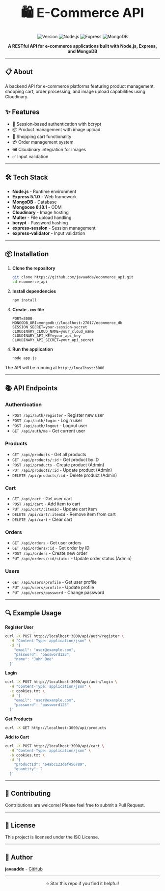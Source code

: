<h1 style="text-align:center;font-size:42px"> 🛍️ E-Commerce API </h1>

<div align="center">

![Version](https://img.shields.io/badge/version-1.0.0-blue.svg)
![Node.js](https://img.shields.io/badge/Node.js-18+-green.svg)
![Express](https://img.shields.io/badge/Express-5.1.0-lightgrey.svg)
![MongoDB](https://img.shields.io/badge/MongoDB-Latest-brightgreen.svg)

**A RESTful API for e-commerce applications built with Node.js, Express, and MongoDB**

</div>

---

## 📋 About

A backend API for e-commerce platforms featuring product management, shopping cart, order processing, and image upload capabilities using Cloudinary.

## ✨ Features

- 🔐 Session-based authentication with bcrypt
- 📦 Product management with image upload
- 🛒 Shopping cart functionality
- 💳 Order management system
- 🖼️ Cloudinary integration for images
- ✅ Input validation

---

## 🛠️ Tech Stack

- **Node.js** - Runtime environment
- **Express 5.1.0** - Web framework
- **MongoDB** - Database
- **Mongoose 8.18.1** - ODM
- **Cloudinary** - Image hosting
- **Multer** - File upload handling
- **bcrypt** - Password hashing
- **express-session** - Session management
- **express-validator** - Input validation

---

## 📦 Installation

1. **Clone the repository**
   ```bash
   git clone https://github.com/javaadde/ecommerce_api.git
   cd ecommerce_api
   ```

2. **Install dependencies**
   ```bash
   npm install
   ```

3. **Create `.env` file**
   ```env
   PORT=3000
   MONGODB_URI=mongodb://localhost:27017/ecommerce_db
   SESSION_SECRET=your-session-secret
   CLOUDINARY_CLOUD_NAME=your_cloud_name
   CLOUDINARY_API_KEY=your_api_key
   CLOUDINARY_API_SECRET=your_api_secret
   ```

4. **Run the application**
   ```bash
   node app.js
   ```

The API will be running at `http://localhost:3000`

---

## 📚 API Endpoints

### Authentication
- `POST /api/auth/register` - Register new user
- `POST /api/auth/login` - Login user
- `POST /api/auth/logout` - Logout user
- `GET /api/auth/me` - Get current user

### Products
- `GET /api/products` - Get all products
- `GET /api/products/:id` - Get product by ID
- `POST /api/products` - Create product (Admin)
- `PUT /api/products/:id` - Update product (Admin)
- `DELETE /api/products/:id` - Delete product (Admin)

### Cart
- `GET /api/cart` - Get user cart
- `POST /api/cart` - Add item to cart
- `PUT /api/cart/:itemId` - Update cart item
- `DELETE /api/cart/:itemId` - Remove item from cart
- `DELETE /api/cart` - Clear cart

### Orders
- `GET /api/orders` - Get user orders
- `GET /api/orders/:id` - Get order by ID
- `POST /api/orders` - Create new order
- `PUT /api/orders/:id/status` - Update order status (Admin)

### Users
- `GET /api/users/profile` - Get user profile
- `PUT /api/users/profile` - Update profile
- `PUT /api/users/password` - Change password

---

## 🔍 Example Usage

**Register User**
```bash
curl -X POST http://localhost:3000/api/auth/register \
  -H "Content-Type: application/json" \
  -d '{
    "email": "user@example.com",
    "password": "password123",
    "name": "John Doe"
  }'
```

**Login**
```bash
curl -X POST http://localhost:3000/api/auth/login \
  -H "Content-Type: application/json" \
  -c cookies.txt \
  -d '{
    "email": "user@example.com",
    "password": "password123"
  }'
```

**Get Products**
```bash
curl -X GET http://localhost:3000/api/products
```

**Add to Cart**
```bash
curl -X POST http://localhost:3000/api/cart \
  -H "Content-Type: application/json" \
  -b cookies.txt \
  -d '{
    "productId": "64abc123def456789",
    "quantity": 2
  }'
```

---

## 🤝 Contributing

Contributions are welcome! Please feel free to submit a Pull Request.

---

## 📝 License

This project is licensed under the ISC License.

---

## 👤 Author

**javaadde** - [GitHub](https://github.com/javaadde)

---

<div align="center">

⭐ Star this repo if you find it helpful!

</div>